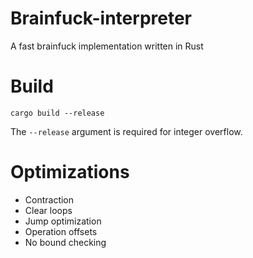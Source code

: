 # Brainfuck-interpreter
A fast brainfuck implementation written in Rust

# Build
```
cargo build --release
```
The `--release` argument is required for integer overflow.

# Optimizations
- Contraction
- Clear loops
- Jump optimization
- Operation offsets
- No bound checking
